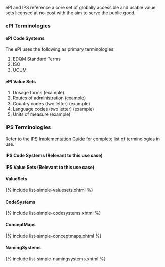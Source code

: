 ePI and IPS reference a core set of globally accessible and usable value sets licensed at no-cost with the aim to serve the public good.

### ePI Terminologies

#### ePI Code Systems
The ePI uses the following as primary terminologies: 
1.	EDQM Standard Terms
2.	ISO	 
3.	UCUM

#### ePI Value Sets
1.	Dosage forms (example)
2.	Routes of administration (example)
3.	Country codes (two letter) (example)
4.	Language codes (two letter) (example)
5.	Units of measure (example)

### IPS Terminologies
Refer to the [IPS Implementation Guide](http://build.fhir.org/ig/HL7/fhir-ips/terminology.html) for complete list of terminologies in use.

#### IPS Code Systems (Relevant to this use case)


#### IPS Value Sets (Relevant to this use case)


<div xmlns="http://www.w3.org/1999/xhtml" 
  xmlns:xsi="http://www.w3.org/2001/XMLSchema-instance" xsi:schemaLocation="http://hl7.org/fhir ../../input-cache/schemas-r5/fhir-single.xsd">

  <h4>ValueSets</h4>
  <div>
    {% include list-simple-valuesets.xhtml %}
  </div>

  <h4>CodeSystems</h4>
  <div>
    {% include list-simple-codesystems.xhtml %}
  </div>

  <h4>ConceptMaps</h4>
  <div>
    {% include list-simple-conceptmaps.xhtml %}
  </div>

  <h4>NamingSystems</h4>
  <div>
    {% include list-simple-namingsystems.xhtml %}
  </div>
</div>
